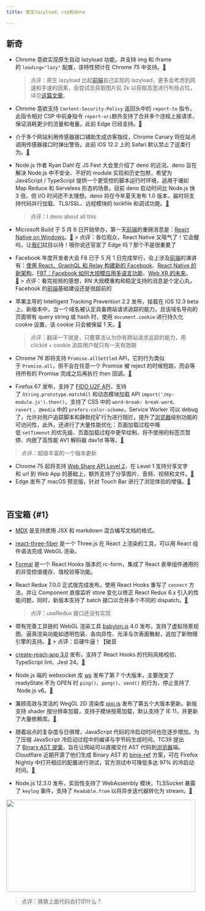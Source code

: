 ```yaml
---
title: 原生lazyload、csp和deno

---
```

## 新奇

* Chrome 意欲实现原生自动 lazyload 功能，并支持 img 和 iframe 的 `loading="lazy"` 配置，该特性预计在 Chrome 75 中支持。[&#x1f517;][1]  
    > 点评：原生 lazyload 比起[前端](https://www.w3cdoc.com)自己实现的 lazyload，更多会考虑到网速和手速的因素，会尝试去获取图片前 2k 以获取高宽进行布局占位，详见[这篇文章][2]。

* Chrome 意欲支持 `Content-Security-Policy` 返回头中的 `report-to` 指令，此指令相对 CSP 中前身指令 `report-uri`额外支持了合并多个违规上报请求，保证消耗更少的流量和电量。此前 Edge 已经支持。[&#x1f517;][3]
* 介于多个网站利用传感器接口辅助生成访客指纹，Chrome Canary 将在站点调用传感器接口时弹出警告。此前 iOS 12.2 上的 Safari 默认禁止了这类行为。[&#x1f517;][4]
* Node.js 作者 Ryan Dahl 在 JS Fest 大会里介绍了 deno 的近况。deno 旨在解决 Node.js 中不安全、不好的 module 实现和历史包袱，希望为 JavaScript / TypeScript 提供一个更受控的脚本运行时环境，适用于诸如 Map Reduce 和 Serveless 形态的场景。目前 deno 启动时间比 Node.js 快 3 倍，但 I/O 时间还不太理想。deno 将在今年夏天发布 1.0 版本，届时将支持代码并行加载、TLS/SSL、远程模块的 lockfile 和调试功能。[&#x1f517;][5]  
    > 点评：I deno about all this

* Microsoft Build 于 5 月 6 日开始举办，第一天[前端](https://www.w3cdoc.com)的重磅消息是：[React Native on Windows][6]。[&#x1f517;][7] > 点评：各位观众，React Native 又喘气了！它会醒吗，让[我们](https://www.w3cdoc.com)拭目以待！哦你说还官宣了 Edge 吗？那个不是很重要了
* Facebook 年度开发者大会 F8 已于 5 月 1 日完成举行，会上涉及[前端](https://www.w3cdoc.com)的演讲有：[使用 React、GraphQL 和 Relay 构建新的 Facebook][8]、[React Native 的新架构][9]、[FBT：Facebook 如何大规模应用多语言功能][10]、[Web XR 的未来][11]。[&#x1f517;][12] > 点评：看完视频的感想，RN 大规模重构和稳定支持的消息是个定心丸，Facebook 的[前端](https://www.w3cdoc.com)基础建设还是很超前的
* 苹果主导的 Intelligent Tracking Prevention 2.2 发布，挂载在 iOS 12.3 beta 上。新版本中，当一个域名被认定具备跨站请求追踪的能力，且该域名导向的页面带有 query string 或 hash 时，使用 `document.cookie` 进行持久化 cookie 设置，该 cookie 只会被保留 1 天。[&#x1f517;][13]  
    > 点评：翻译一下就是，只要算法认为你有跨站请求追踪的能力，用 clickId + cookie 追踪用户就只有一天有效期

* Chrome 76 即将支持 `Promise.allSettled` API，它的行为类似于 `Promise.all`，但不会在任意一个 Promise 被 reject 的时候短路，而会等待所有的 Promise 完成之后再执行 then 回调。[&#x1f517;][14]
* Firefox 67 发布，支持了 [FIDO U2F API][15]，支持了 `String.prototype.matchAll` 和动态模块加载 API `import('/my-module.js').then()`，支持了 CSS 中的 `word-break: break-word`、`revert` 、`@media` 中的 `prefers-color-scheme`，Service Worker 可以 debug 了，允许对用户追踪脚本和静默挖矿行为进行阻拦，提升了[浏览器](https://www.w3cdoc.com)级别功能的可访问性，此外，还进行了大量性能优化：页面加载过程中降低 `setTimeout` 的优先级、页面加载过程中更早绘制、将不使用的标签页暂停、内嵌了高性能 AV1 解码器 dav1d 等等。[&#x1f517;][16]

> 点评：超级丰富的一个版本更新

* Chrome 75 起将支持 [Web Share API Level 2][17]，在 Level 1 支持分享文字和 url 到 Web App 的基础上，额外支持了分享图片、音频、视频和文件。[&#x1f517;][18]
* Edge 发布了 macOS 预览版，针对 Touch Bar 进行了浏览体验的增强。[&#x1f517;][19]

&nbsp;

## 百宝箱 {#1}

* [MDX][20] 是支持使用 JSX 和 markdown 混合编写文档的格式。
* [react-three-fiber][21] 是一个 Three.js 在 React 上渲染的工具，可以用 React 组件语法完成 WebGL 渲染。
* [Formal][22] 是一个 React Hooks 版本的 rc-form，集成了 React 表单组件通用的的非受控值缓存、值校验等功能。
* React Redux 7.0.0 正式版完成发布，使用 React Hooks 重写了 `connect` 方法，并让 Component 直接监听 store 变化以修正 React Redux 6.x 引入的性能问题，同时，新版本支持了 batch 接口以合并多个不同的 dispatch。[&#x1f517;][23]  
    > 点评：useRedux 接口还没有实现

* 带有完善工具链的 WebGL 渲染工具 [babylon.js][24] 4.0 发布，支持了虚拟场景视图、逼真渲染功能如透明包装、各向异性、光泽与次表面散射，追加了新物理引擎的支持。[&#x1f517;][25] > 点评：巨硬牛逼！【破音
* [create-react-app 3.0][26] 发布，支持了 React Hooks 的代码风格校验、TypeScript lint、Jest 24。[&#x1f517;][26]
* Node.js 端的 websocket 库 [ws][27] 发布了第 7 个大版本，主要改变了 readyState 不为 OPEN 时 `ping()`、`pong()`、`send()` 的行为，停止支持了  Node.js v6。[&#x1f517;][27]

* 兼顾高效与灵活的 WegGL 2D 渲染库 [pixi.js][28] 发布了第五个大版本更新。新版支持 shader 按分辨率加载，支持子模块按需加载，默认支持了 IE 11，并更新了大量依赖库。[&#x1f517;][29]
* 随着站点的复杂度与日俱增，JavaScript 代码的冷启动时间也在逐步增加。为了压缩 JavaScript 冷启动过程中的编译与字节码生成时间，TC39 提出了 [Binary AST 提案][30]，旨在让网站可以直接交付 AST 代码到[浏览器](https://www.w3cdoc.com)端。Cloudflare 近期开源了他们生成 Binary AST 的 [binjs-ref][31] 方案，可在 Firefox Nightly 中打开相应的配置进行测试，官方测试中可降低多达 97% 的冷启动时间。[&#x1f517;][32]
* Node.js 12.3.0 发布，实验性支持了 WebAssembly 模块，TLSSocket 暴露了 `keylog` 事件，支持了 `Readable.from` 以将异步迭代器转化为 stream。[&#x1f517;][33]

<p id="GLVFPQY">
  <img loading="lazy" width="494" height="241" class="alignnone size-full wp-image-4876 shadow" src="https://haomou.oss-cn-beijing.aliyuncs.com/upload/2019/07/img_5d40f1c8e037a.png?x-oss-process=image/quality,q_10/resize,m_lfit,w_200" data-src="https://haomou.oss-cn-beijing.aliyuncs.com/upload/2019/07/img_5d40f1c8e037a.png?x-oss-process=image/format,webp" alt="" srcset="https://haomou.oss-cn-beijing.aliyuncs.com/upload/2019/07/img_5d40f1c8e037a.png?x-oss-process=image/format,webp 494w, https://haomou.oss-cn-beijing.aliyuncs.com/upload/2019/07/img_5d40f1c8e037a.png?x-oss-process=image/quality,q_50/resize,m_fill,w_300,h_146/format,webp 300w" sizes="(max-width: 494px) 100vw, 494px" />
</p>

> 点评：猜猜上面代码会打印什么？

 [1]: https://chromestatus.com/feature/5645767347798016
 [2]: https://addyosmani.com/blog/lazy-loading/
 [3]: https://chromestatus.com/feature/5826576096690176
 [4]: https://twitter.com/ow/status/1115564247726153728
 [5]: https://www.youtube.com/watch?v=z6JRlx5NC9E
 [6]: https://github.com/microsoft/react-native-windows
 [7]: https://mybuild.techcommunity.microsoft.com/home#top-anchor
 [8]: https://developers.facebook.com/videos/2019/building-the-new-facebookcom-with-react-graphql-and-relay/
 [9]: https://www.youtube.com/watch?v=UcqRXTriUVI
 [10]: https://developers.facebook.com/videos/2019/i18n-at-facebook-scale-fbt/
 [11]: https://developers.facebook.com/videos/2019/unlocking-the-future-of-webxr/
 [12]: https://www.f8.com/
 [13]: https://webkit.org/blog/8828/intelligent-tracking-prevention-2-2/
 [14]: https://www.chromestatus.com/feature/5547381053456384
 [15]: https://blog.mozilla.org/security/2019/04/04/shipping-fido-u2f-api-support-in-firefox/
 [16]: https://www.mozilla.org/en-US/firefox/67.0/releasenotes/
 [17]: http://wicg.github.io/web-share/demos/share-files.html
 [18]: https://www.chromestatus.com/feature/4777349178458112
 [19]: https://blogs.windows.com/msedgedev/2019/05/20/microsoft-edge-macos-canary-preview/
 [20]: https://mdxjs.com/blog/v1/
 [21]: https://github.com/drcmda/react-three-fiber
 [22]: https://github.com/kevinwolfcr/formal/tree/master/packages/formal-web
 [23]: https://github.com/reduxjs/react-redux/releases
 [24]: https://www.babylonjs.com/
 [25]: https://blogs.windows.com/buildingapps/2019/04/30/babylon-js-4-0-is-here/
 [26]: https://github.com/facebook/create-react-app/releases/tag/v3.0.0
 [27]: https://github.com/websockets/ws/releases/tag/7.0.0
 [28]: https://github.com/pixijs/pixi.js
 [29]: https://github.com/pixijs/pixi.js/releases
 [30]: https://tc39.github.io/proposal-binary-ast/
 [31]: https://github.com/binast/binjs-ref
 [32]: https://blog.cloudflare.com/binary-ast/
 [33]: https://nodejs.org/en/blog/release/v12.3.0/
